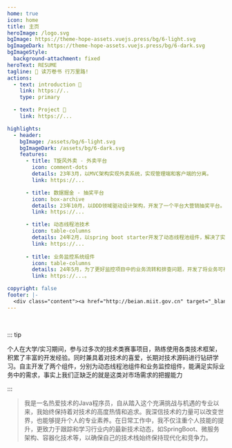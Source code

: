 ```yaml
---
home: true
icon: home
title: 主页
heroImage: /logo.svg
bgImage: https://theme-hope-assets.vuejs.press/bg/6-light.svg
bgImageDark: https://theme-hope-assets.vuejs.press/bg/6-dark.svg
bgImageStyle:
  background-attachment: fixed
heroText: RESUME
tagline: 💐 读万卷书 行万里路!
actions:
  - text: introduction 👣
    link: https://..
    type: primary

  - text: Project 💐
    link: https://...

highlights:
  - header: 
    bgImage: /assets/bg/6-light.svg
    bgImageDark: /assets/bg/6-dark.svg
    features:
      - title: T旋风外卖 - 外卖平台
        icon: comment-dots
        details: 23年3月，以MVC架构实现外卖系统，实现管理端和客户端的分离。
        link: https://...

      - title: 数据掘金 - 抽奖平台
        icon: box-archive
        details: 23年10月，以DDD领域驱动设计架构，开发了一个平台大营销抽奖平台。运用了全面的分布式技术栈。
        link: https://...

      - title: 动态线程池技术
        icon: table-columns
        details: 24年2月，以spring boot starter开发了动态线程池组件，解决了实际开发中线程池的配置问题。
        link: https://...
        
      - title: 业务监控系统组件
        icon: table-columns
        details: 24年5月，为了更好监控项目中的业务流转和排查问题，开发了将业务可视化的组件，对全链路流程进行实时监控，透视业务，监控日志的输出节点。
        link: https://...。

copyright: false
footer: |-
  <div class="content"><a href="http://beian.miit.gov.cn" target="_blank">京ICP备1903****号</a> | MIT 协议, 版权所有 © 2023 DYSS，All rights reserved.</div>
---
```


<br/>

::: tip

个人在大学/实习期间，参与过多次的技术类赛事项目，熟练使用各类技术框架，积累了丰富的开发经验。同时兼具着对技术的喜爱，长期对技术源码进行钻研学习。自主开发了两个组件，分别为动态线程池组件和业务监控组件，能满足实际业务中的需求，事实上我们正缺乏的就是这类对市场需求的把握能力

:::

>我是一名热爱技术的Java程序员，自从踏入这个充满挑战与机遇的专业以来，我始终保持着对技术的高度热情和追求。我深信技术的力量可以改变世界，也能够提升个人的专业素养。在日常工作中，我不仅注重个人技能的提升，更致力于跟踪和学习行业内的最新技术动态，如SpringBoot、微服务架构、容器化技术等，以确保自己的技术栈始终保持现代化和竞争力。
